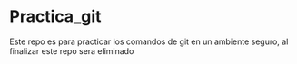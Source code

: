 # Practica_git
Este repo es para practicar los comandos de git en un ambiente seguro, al finalizar este repo sera eliminado
